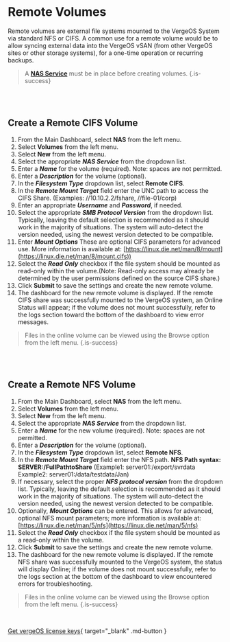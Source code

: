 

# Remote Volumes

Remote volumes are external file systems mounted to the VergeOS System via standard NFS or CIFS. A common use for a remote volume would be to allow syncing external data into the VergeOS vSAN (from other VergeOS sites or other storage systems), for a one-time operation or recurring backups.

> A [**NAS Service**](/product-guide/NASservice) must be in place before creating volumes. {.is-success} 


<br>
<br>


## Create a Remote CIFS Volume

1.  From the Main Dashboard, select **NAS** from the left menu.
2.  Select **Volumes** from the left menu.
3.  Select **New** from the left menu.
4.  Select the appropriate ***NAS Service*** from the dropdown list.
5.  Enter a ***Name*** for the volume (required). Note: spaces are not permitted.
6.  Enter a ***Description*** for the volume (optional).
7.  In the ***Filesystem Type*** dropdown list, select **Remote CIFS**.
8.  In the ***Remote Mount Target*** field enter the UNC path to access the CIFS Share. (Examples: /[]()/10.10.2.2/fshare, //file-01/corp)
9.  Enter an appropriate ***Username*** and ***Password***, if needed.
10.  Select the appropriate ***SMB Protocol Version*** from the dropdown list. Typically, leaving the default selection is recommended as it should work in the majority of situations. The system will auto-detect the version needed, using the newest version detected to be compatible.
11.  Enter ***Mount Options*** These are optional CIFS parameters for advanced use. More information is available at: [https://linux.die.net/man/8/mount](https://linux.die.net/man/8/mount.cifs))
12.  Select the ***Read Only*** checkbox if the file system should be mounted as read-only within the volume.(Note: Read-only access may already be determined by the user permissions defined on the source CIFS share.) 
13.  Click **Submit** to save the settings and create the new remote volume.
14.  The dashboard for the new remote volume is displayed. If the remote CIFS share was successfully mounted to the VergeOS system, an Online Status will appear; if the volume does not mount successfully, refer to the logs section toward the bottom of the dashboard to view error messages.

> Files in the online volume can be viewed using the Browse option from the left menu. {.is-success}

<br>
<br>

## Create a Remote NFS Volume

1.  From the Main Dashboard, select **NAS** from the left menu.
2.  Select **Volumes** from the left menu.
3.  Select **New** from the left menu.
4.  Select the appropriate ***NAS Service*** from the dropdown list.
5.  Enter a ***Name*** for the new volume (required). Note: spaces are not permitted.
6.  Enter a ***Description*** for the volume (optional).
7.  In the ***Filesystem Type*** dropdown list, select **Remote NFS**.
8.  In the ***Remote Mount Target*** field enter the NFS path. **NFS Path syntax: SERVER:/FullPathtoShare** (Example1: server01:/export/svrdata Example2: server01:/data/testdata/Jan)
9.  If necessary, select the proper ***NFS protocol version*** from the dropdown list. Typically, leaving the default selection is recommended as it should work in the majority of situations. The system will auto-detect the version needed, using the newest version detected to be compatible.
10.  Optionally, ***Mount Options*** can be entered. This allows for advanced, optional NFS mount parameters; more information is available at: [https://linux.die.net/man/5/nfs](https://linux.die.net/man/5/nfs)
11.  Select the ***Read Only*** checkbox if the file system should be mounted as a read-only within the volume.
12.  Click **Submit** to save the settings and create the new remote volume.
13.  The dashboard for the new remote volume is displayed. If the remote NFS share was successfully mounted to the VergeOS system, the status will display Online; if the volume does not mount successfully, refer to the logs section at the bottom of the dashboard to view encountered errors for troubleshooting.

> Files in the online volume can be viewed using the Browse option from the left menu. {.is-success}

<br>

[Get vergeOS license keys](https://www.verge.io/test-drive){ target="_blank" .md-button }